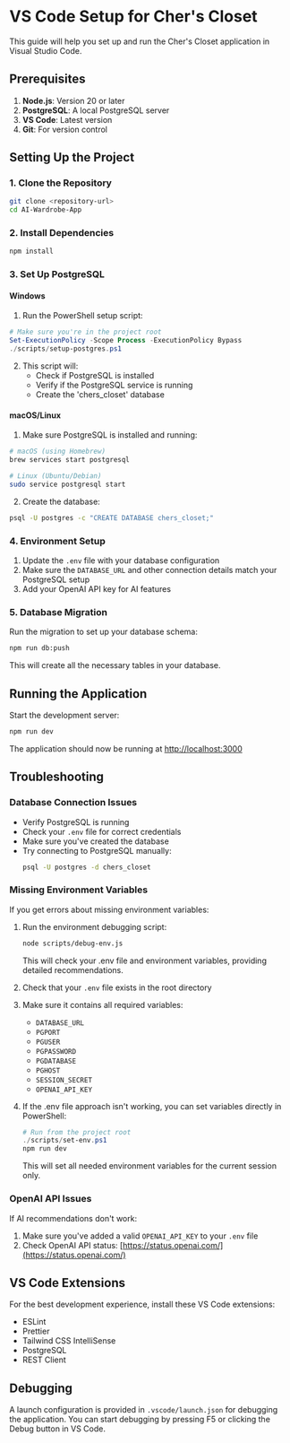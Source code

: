 # VS Code Setup for Cher's Closet

This guide will help you set up and run the Cher's Closet application in Visual Studio Code.

## Prerequisites

1. **Node.js**: Version 20 or later
2. **PostgreSQL**: A local PostgreSQL server
3. **VS Code**: Latest version
4. **Git**: For version control

## Setting Up the Project

### 1. Clone the Repository

```bash
git clone <repository-url>
cd AI-Wardrobe-App
```

### 2. Install Dependencies

```bash
npm install
```

### 3. Set Up PostgreSQL

#### Windows

1. Run the PowerShell setup script:

```powershell
# Make sure you're in the project root
Set-ExecutionPolicy -Scope Process -ExecutionPolicy Bypass
./scripts/setup-postgres.ps1
```

2. This script will:
   - Check if PostgreSQL is installed
   - Verify if the PostgreSQL service is running
   - Create the 'chers_closet' database

#### macOS/Linux

1. Make sure PostgreSQL is installed and running:

```bash
# macOS (using Homebrew)
brew services start postgresql

# Linux (Ubuntu/Debian)
sudo service postgresql start
```

2. Create the database:

```bash
psql -U postgres -c "CREATE DATABASE chers_closet;"
```

### 4. Environment Setup

1. Update the `.env` file with your database configuration
2. Make sure the `DATABASE_URL` and other connection details match your PostgreSQL setup
3. Add your OpenAI API key for AI features

### 5. Database Migration

Run the migration to set up your database schema:

```bash
npm run db:push
```

This will create all the necessary tables in your database.

## Running the Application

Start the development server:

```bash
npm run dev
```

The application should now be running at [http://localhost:3000](http://localhost:3000)

## Troubleshooting

### Database Connection Issues

- Verify PostgreSQL is running
- Check your `.env` file for correct credentials
- Make sure you've created the database
- Try connecting to PostgreSQL manually:
  ```bash
  psql -U postgres -d chers_closet
  ```

### Missing Environment Variables

If you get errors about missing environment variables:

1. Run the environment debugging script:
   ```bash
   node scripts/debug-env.js
   ```
   This will check your .env file and environment variables, providing detailed recommendations.

2. Check that your `.env` file exists in the root directory
3. Make sure it contains all required variables:
   - `DATABASE_URL`
   - `PGPORT`
   - `PGUSER`
   - `PGPASSWORD`
   - `PGDATABASE`
   - `PGHOST`
   - `SESSION_SECRET`
   - `OPENAI_API_KEY`

4. If the .env file approach isn't working, you can set variables directly in PowerShell:
   ```powershell
   # Run from the project root
   ./scripts/set-env.ps1
   npm run dev
   ```
   This will set all needed environment variables for the current session only.

### OpenAI API Issues

If AI recommendations don't work:

1. Make sure you've added a valid `OPENAI_API_KEY` to your `.env` file
2. Check OpenAI API status: [https://status.openai.com/](https://status.openai.com/)

## VS Code Extensions

For the best development experience, install these VS Code extensions:

- ESLint
- Prettier
- Tailwind CSS IntelliSense
- PostgreSQL
- REST Client

## Debugging

A launch configuration is provided in `.vscode/launch.json` for debugging the application. You can start debugging by pressing F5 or clicking the Debug button in VS Code.